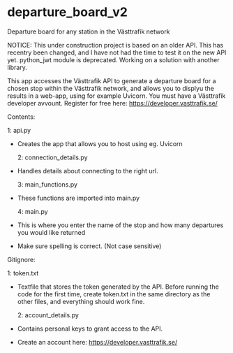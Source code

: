 # departure_board_v2
Departure board for any station in the Västtrafik network

NOTICE:
This under construction project is based on an older API. 
This has recentry been changed, and I have not had the time to test it on the new API yet.
python_jwt module is deprecated. Working on a solution with another library.


This app accesses the Västtrafik API to generate a departure board for a chosen stop within the Västtrafik network, and allows you to displyu the results in a web-app, using for example Uvicorn.
You must have a Västtrafik developer avvount. Register for free here: https://developer.vasttrafik.se/

Contents:<p>
1: api.py<p>
- Creates the app that allows you to host using eg. Uvicorn<p><p>
2: connection_details.py<p>
- Handles details about connecting to the right url.<p><p>
3: main_functions.py<p>
- These functions are imported into main.py<p><p>
4: main.py<p>
- This is where you enter the name of the stop and how many departures you would like returned<p>
- Make sure spelling is correct. (Not case sensitive)<p><p>

Gitignore:<p>
1: token.txt<p>
- Textfile that stores the token generated by the API. Before running the code for the first time, create token.txt in the same directory as the other files, and everything should work fine.<p><p>
2: account_details.py<p>
- Contains personal keys to grant access to the API.<p><p>
- Create an account here: https://developer.vasttrafik.se/<p><p>
